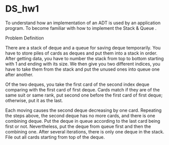 # DS_hw1

To understand how an implementation of an ADT is used by an application program.
To become familiar with how to implement the Stack & Queue . 

Problem Definition

There are a stack of deque and a queue for saving deque temporarily. You have to store piles of cards as deques and put them into a stack in order. After getting data, you have to number the stack from top to bottom starting with 1 and ending with its size. We then give you two different indices, you have to take them from the stack and put the unused ones into queue one after another. 

Of the two deques, you take the first card of the second index deque comparing with the first card of first deque. Cards match if they are of the same suit or same rank, put second one before the first card of first deque; otherwise, put it as the last. 

Each moving causes the second deque decreasing by one card. Repeating the steps above, the second deque has no more cards, and there is one combining deque. Put the deque in queue according to the last card being first or not. Nevertheless, put the deque from queue first and then the combining one. After several iterations, there is only one deque in the stack. File out all cards starting from top of the deque. 
 

